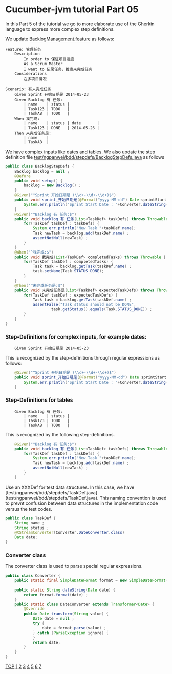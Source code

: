 Cucumber-jvm tutorial Part 05
=============================

In this Part 5 of the tutorial we go to more elaborate use of the Gherkin language to 
express more complex step definitions.

We update 
[BacklogManagement.feature](requirements/features/BacklogManagement.feature) as follows:
````
Feature: 管理任务
	Description
		In order to 保证项目进度
		As a Scrum Master
		I want to 记录任务，搜索未完成任务
	Considerations
		在多项目情况

Scenario: 有未完成任务
    Given Sprint 开始日期是 2014-05-23
	Given Backlog 有 任务:
	    | name    | status |
		| Task123 | TODO   |
		| TaskAB  | TODO   |
	When 我完成:
	    | name    | status | date       |
		| Task123 | DONE   | 2014-05-26 |
	Then 未完成任务是:
	    | name    | 
	    | TaskAB  |
````
We have complex inputs like dates and tables. 
We also update the step definition file 
[test/ngpanwei/bdd/stepdefs/BacklogStepDefs.java](test/ngpanwei/bdd/stepdefs/BacklogStepDefs.java)
as follows
````java
public class BacklogStepDefs {
	Backlog backlog = null ;
	@Before
	public void setup() {
		backlog = new Backlog() ;
	}
	@Given("^Sprint 开始日期是 (\\d+-\\d+-\\d+)$")
	public void sprint_开始日期是(@Format("yyyy-MM-dd") Date sprintStartDate) throws Throwable {
		System.err.println("Sprint Start Date : "+Converter.dateString(sprintStartDate)) ;
	}	
	@Given("^Backlog 有 任务:$")
	public void backlog_有_任务(List<TaskDef> taskDefs) throws Throwable {
		for(TaskDef taskDef : taskDefs) {
			System.err.println("New Task "+taskDef.name);
			Task newTask = backlog.add(taskDef.name) ;
			assertNotNull(newTask) ;
		}
	}
	@When("^我完成:$")
	public void 我完成(List<TaskDef> completedTasks) throws Throwable {
		for(TaskDef taskDef : completedTasks) {
			Task task = backlog.getTask(taskDef.name) ;
			task.setName(Task.STATUS_DONE);
		}
	}
	@Then("^未完成任务是:$")
	public void 未完成任务是(List<TaskDef> expectedTaskDefs) throws Throwable {
		for(TaskDef taskDef : expectedTaskDefs) {
			Task task = backlog.getTask(taskDef.name) ;
			assertFalse("Task status should not be DONE",
					task.getStatus().equals(Task.STATUS_DONE)) ;
		}
	}	
}
````
### Step-Definitions for complex inputs, for example dates:
````
    Given Sprint 开始日期是 2014-05-23
````
This is recognized by the step-definitions through regular expressions as follows:
````java
	@Given("^Sprint 开始日期是 (\\d+-\\d+-\\d+)$")
	public void sprint_开始日期是(@Format("yyyy-MM-dd") Date sprintStartDate) throws Throwable {
		System.err.println("Sprint Start Date : "+Converter.dateString(sprintStartDate)) ;
	}	
````
### Step-Definitions for tables
````
	Given Backlog 有 任务:
	    | name    | status |
		| Task123 | TODO   |
		| TaskAB  | TODO   |
````
This is recognized by the following step-definitions.
````java
	@Given("^Backlog 有 任务:$")
	public void backlog_有_任务(List<TaskDef> taskDefs) throws Throwable {
		for(TaskDef taskDef : taskDefs) {
			System.err.println("New Task "+taskDef.name);
			Task newTask = backlog.add(taskDef.name) ;
			assertNotNull(newTask) ;
		}
	}
````
Use an XXXDef for test data structures. In this case, we have [test/ngpanwei/bdd/stepdefs/TaskDef.java]
(test/ngpanwei/bdd/stepdefs/TaskDef.java). This naming convention is used to prevnt confusion between data 
structures in the implementation code versus the test codes.
````java
public class TaskDef {
	String name ;
	String status ;
	@XStreamConverter(Converter.DateConverter.class)
	Date date;	
}
````
### Converter class
The converter class is used to parse special regular expressions.
````java
public class Converter {
	public static final SimpleDateFormat format = new SimpleDateFormat("yyyy-MM-dd") ;
	
	public static String dateString(Date date) {
		return format.format(date) ;
	}
	public static class DateConverter extends Transformer<Date> {
		@Override
		public Date transform(String value) {
			Date date = null ;
			try {
				date = format.parse(value) ;
			} catch (ParseException ignore) {
			}		
			return date;
		}
	}
}
````



[TOP](https://github.com/ngpanwei/cucumber-jvm-tutorial/blob/master/README.md)
[1](https://github.com/ngpanwei/cucumber-jvm-tutorial/blob/master/bdd-part-01-skeleton/README.md)
[2](https://github.com/ngpanwei/cucumber-jvm-tutorial/blob/master/bdd-part-02-features/README.md)
[3](https://github.com/ngpanwei/cucumber-jvm-tutorial/blob/master/bdd-part-03-test-skeleton/README.md)
[4](https://github.com/ngpanwei/cucumber-jvm-tutorial/blob/master/bdd-part-04-test-code/README.md)
[5](https://github.com/ngpanwei/cucumber-jvm-tutorial/blob/master/bdd-part-05-elaborate/README.md)
[6](https://github.com/ngpanwei/cucumber-jvm-tutorial/blob/master/bdd-part-06-spring/README.md)
[7](https://github.com/ngpanwei/cucumber-jvm-tutorial/blob/master/bdd-part-07-selenium/README.md)
